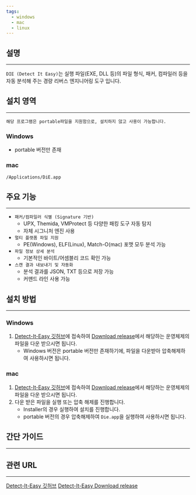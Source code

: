 ```yaml
---
tags:
  - windows
  - mac
  - linux
---
```

## 설명
---
`DIE (Detect It Easy)`는 실행 파일(EXE, DLL 등)의 파일 형식, 패커, 컴파일러 등을 자동 분석해 주는 경량 리버스 엔지니어링 도구 입니다.

## 설치 영역
---
`해당 프로그램은 portable파일을 지원함으로, 설치하지 않고 사용이 가능합니다.`

### Windows
- portable 버전만 존재

### mac
`/Applications/DiE.app`

## 주요 기능
---
- `패커/컴파일러 식별 (Signature 기반)`
	- UPX, Themida, VMProtect 등 다양한 패킹 도구 자동 탐지
	- 자체 시그니처 엔진 사용
- `멀티 플랫폼 파일 지원`
	- PE(Windows), ELF(Linux), Match-O(mac) 포맷 모두 분석 가능
- `파일 정보 상세 분석`
	- 기본적인 바이트/어셈블리 코드 확인 가능
- `스캔 결과 내보내기 및 자동화`
	- 분석 결과를 JSON, TXT 등으로 저장 가능
	- 커맨드 라인 사용 가능

## 설치 방법
---
### Windows
1. [Detect-It-Easy 깃허브](https://github.com/horsicq/Detect-It-Easy)에 접속하여 [Download release](https://github.com/horsicq/DIE-engine/releases)에서 해당하는 운영체제의 파일을 다운 받으시면 됩니다.
	- Windows 버전은 portable 버전만 존재하기에, 파일을 다운받아 압축해제하여 사용하시면 됩니다.

### mac
1. [Detect-It-Easy 깃허브](https://github.com/horsicq/Detect-It-Easy)에 접속하여 [Download release](https://github.com/horsicq/DIE-engine/releases)에서 해당하는 운영체제의 파일을 다운 받으시면 됩니다.
2. 다운 받은 파일을 실행 또는 압축 해제를 진행합니다.
	- Installer의 경우 실행하여 설치를 진행합니다.
	- portable 버전의 경우 압축해제하여 `Die.app`을 실행하여 사용하시면 됩니다.

## 간단 가이드
---


## 관련 URL
---
[Detect-It-Easy 깃허브](https://github.com/horsicq/Detect-It-Easy)
[Detect-It-Easy Download release](https://github.com/horsicq/DIE-engine/releases)
